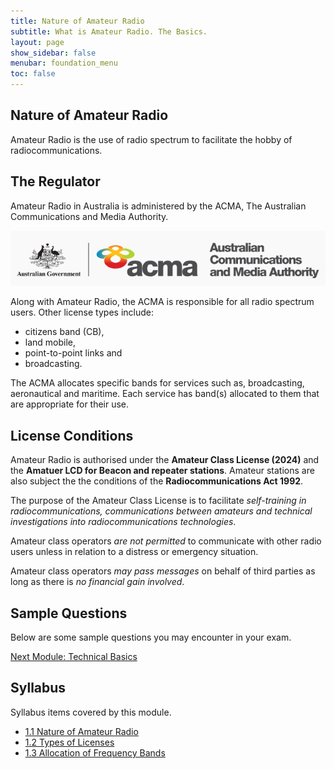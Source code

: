 ```yaml
---
title: Nature of Amateur Radio
subtitle: What is Amateur Radio. The Basics.
layout: page
show_sidebar: false
menubar: foundation_menu
toc: false
---
```


## Nature of Amateur Radio

Amateur Radio is the use of radio spectrum to facilitate the hobby of radiocommunications.

## The Regulator

Amateur Radio in Australia is administered by the ACMA, The Australian Communications and Media Authority.

![ACMA Logo](../../assets/ACMALogo.png)

Along with Amateur Radio, the ACMA is responsible for all radio spectrum users. Other license types include:

- citizens band (CB),
- land mobile,
- point-to-point links and
- broadcasting.

The ACMA allocates specific bands for services such as, broadcasting, aeronautical and maritime. Each service has band(s) allocated to them that are appropriate for their use.

## License Conditions

Amateur Radio is authorised under the **Amateur Class License (2024)** and the **Amatuer LCD for Beacon and repeater stations**. Amateur stations are also subject the the conditions of the **Radiocommunications Act 1992**.

The purpose of the Amateur Class License is to facilitate *self-training in radiocommunications, communications between amateurs and technical investigations into radiocommunications technologies*.

Amateur class operators *are not permitted* to communicate with other radio users unless in relation to a distress or emergency situation.

Amateur class operators *may pass messages* on behalf of third parties as long as there is *no financial gain involved*.

## Sample Questions

Below are some sample questions you may encounter in your exam.


[Next Module: Technical Basics](../technical-basics)

## Syllabus

Syllabus items covered by this module.

- [1.1 Nature of Amateur Radio](../../syllabus/#13-allocation-of-frequency-bands)
- [1.2 Types of Licenses](../../syllabus/#13-allocation-of-frequency-bands)
- [1.3 Allocation of Frequency Bands](../../syllabus/#13-allocation-of-frequency-bands)  